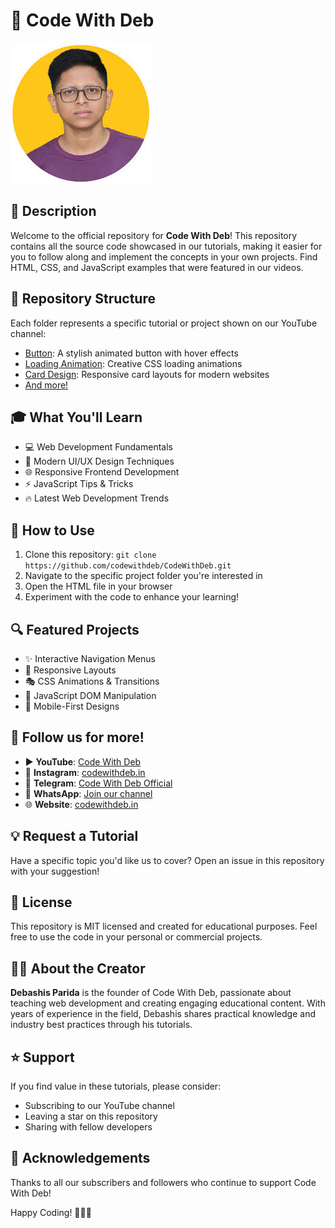 # 🚀 Code With Deb

![Code With Deb](./assets/image.png)

## 📝 Description

Welcome to the official repository for **Code With Deb**! This repository contains all the source code showcased in our tutorials, making it easier for you to follow along and implement the concepts in your own projects. Find HTML, CSS, and JavaScript examples that were featured in our videos.

## 📂 Repository Structure

Each folder represents a specific tutorial or project shown on our YouTube channel:

- [Button](Button/): A stylish animated button with hover effects
- [Loading Animation](Loading/): Creative CSS loading animations 
- [Card Design](Cards/): Responsive card layouts for modern websites
- [And more!](/)

## 🎓 What You'll Learn

- 💻 Web Development Fundamentals
- 🎨 Modern UI/UX Design Techniques
- 🌐 Responsive Frontend Development
- ⚡ JavaScript Tips & Tricks
- 🔥 Latest Web Development Trends

## 🚀 How to Use

1. Clone this repository: `git clone https://github.com/codewithdeb/CodeWithDeb.git`
2. Navigate to the specific project folder you're interested in
3. Open the HTML file in your browser
4. Experiment with the code to enhance your learning!

## 🔍 Featured Projects

- ✨ Interactive Navigation Menus
- 🎯 Responsive Layouts
- 🎭 CSS Animations & Transitions
- 🧩 JavaScript DOM Manipulation
- 📱 Mobile-First Designs

## 📱 Follow us for more!

- ▶️ **YouTube**: [Code With Deb](https://www.youtube.com/@codewithdeb)
- 📸 **Instagram**: [codewithdeb.in](https://www.instagram.com/codewithdeb.in/)
- 💬 **Telegram**: [Code With Deb Official](https://t.me/codewithdebofficial)
- 📱 **WhatsApp**: [Join our channel](https://whatsapp.com/channel/0029Vb8yL61J3juu0pvlH83h)
- 🌐 **Website**: [codewithdeb.in](https://codewithdeb.in)

## 💡 Request a Tutorial

Have a specific topic you'd like us to cover? Open an issue in this repository with your suggestion!

## 📜 License

This repository is MIT licensed and created for educational purposes. Feel free to use the code in your personal or commercial projects.

## 👨‍💻 About the Creator

**Debashis Parida** is the founder of Code With Deb, passionate about teaching web development and creating engaging educational content. With years of experience in the field, Debashis shares practical knowledge and industry best practices through his tutorials.

## ⭐ Support

If you find value in these tutorials, please consider:
- Subscribing to our YouTube channel
- Leaving a star on this repository
- Sharing with fellow developers

## 🙏 Acknowledgements

Thanks to all our subscribers and followers who continue to support Code With Deb!

Happy Coding! 👨‍💻✨